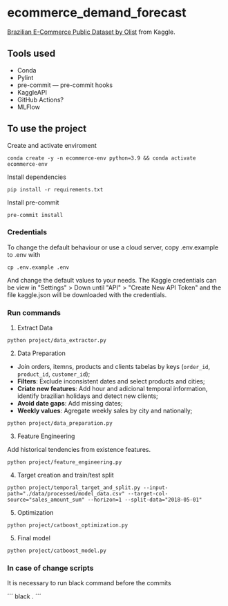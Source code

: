 # ecommerce_demand_forecast

[Brazilian E-Commerce Public Dataset by Olist](https://www.kaggle.com/datasets/olistbr/brazilian-ecommerce?select=olist_orders_dataset.csv) from Kaggle.

## Tools used

* Conda
* Pylint
* pre-commit — pre-commit hooks
* KaggleAPI
* GitHub Actions?
* MLFlow

## To use the project

Create and activate enviroment
```
conda create -y -n ecommerce-env python=3.9 && conda activate ecommerce-env
```

Install dependencies
```
pip install -r requirements.txt
```

Install pre-commit
```
pre-commit install
```
### Credentials
To change the default behaviour or use a cloud server, copy .env.example to .env with

```
cp .env.example .env
```

And change the default values to your needs. The Kaggle credentials can be view in "Settings" > Down until "API" > "Create New API Token" and the file kaggle.json will be downloaded with the credentials.

### Run commands

1. Extract Data

```
python project/data_extractor.py
```

2. Data Preparation

* Join orders, itemns, products and clients tabelas by keys (`order_id`, `product_id`, `customer_id`);
* **Filters**: Exclude inconsistent dates and select products and cities;
* **Criate new features**: Add hour and adicional temporal information, identify brazilian holidays and detect new clients;
* **Avoid date gaps**: Add missing dates;
* **Weekly values**: Agregate weekly sales by city and nationally;

```
python project/data_preparation.py
```

3. Feature Engineering

Add historical tendencies from existence features.

```
python project/feature_engineering.py
```

4. Target creation and train/test split

```
python project/temporal_target_and_split.py --input-path="./data/processed/model_data.csv" --target-col-source="sales_amount_sum" --horizon=1 --split-data="2018-05-01"
```
5. Optimization

```
python project/catboost_optimization.py
```

5. Final model

```
python project/catboost_model.py
```

### In case of change scripts

It is necessary to run black command before the commits

´´´
black .
´´´
